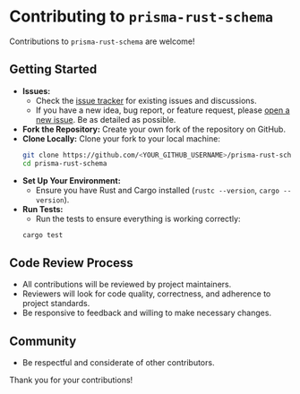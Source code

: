 # Contributing to `prisma-rust-schema`

Contributions to `prisma-rust-schema` are welcome!

## Getting Started

- **Issues:**
  - Check the [issue tracker](https://github.com/ShaunSHamilton/prisma-rust-schema/issues) for existing issues and discussions.
  - If you have a new idea, bug report, or feature request, please [open a new issue](https://github.com/ShaunSHamilton/prisma-rust-schema/issues/new). Be as detailed as possible.
- **Fork the Repository:** Create your own fork of the repository on GitHub.
- **Clone Locally:** Clone your fork to your local machine:
  ```bash
  git clone https://github.com/<YOUR_GITHUB_USERNAME>/prisma-rust-schema.git
  cd prisma-rust-schema
  ```
- **Set Up Your Environment:**
  - Ensure you have Rust and Cargo installed (`rustc --version`, `cargo --version`).
- **Run Tests:**
  - Run the tests to ensure everything is working correctly:
  ```bash
  cargo test
  ```

## Code Review Process

- All contributions will be reviewed by project maintainers.
- Reviewers will look for code quality, correctness, and adherence to project standards.
- Be responsive to feedback and willing to make necessary changes.

## Community

- Be respectful and considerate of other contributors.

Thank you for your contributions!
